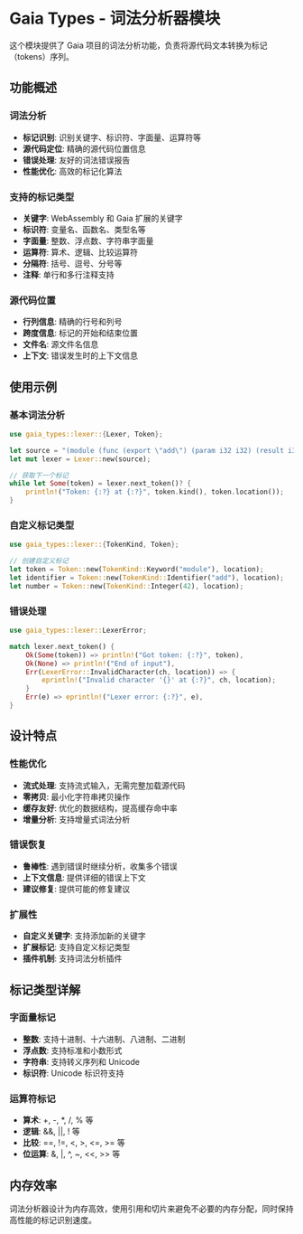 # Gaia Types - 词法分析器模块

这个模块提供了 Gaia 项目的词法分析功能，负责将源代码文本转换为标记（tokens）序列。

## 功能概述

### 词法分析
- **标记识别**: 识别关键字、标识符、字面量、运算符等
- **源代码定位**: 精确的源代码位置信息
- **错误处理**: 友好的词法错误报告
- **性能优化**: 高效的标记化算法

### 支持的标记类型
- **关键字**: WebAssembly 和 Gaia 扩展的关键字
- **标识符**: 变量名、函数名、类型名等
- **字面量**: 整数、浮点数、字符串字面量
- **运算符**: 算术、逻辑、比较运算符
- **分隔符**: 括号、逗号、分号等
- **注释**: 单行和多行注释支持

### 源代码位置
- **行列信息**: 精确的行号和列号
- **跨度信息**: 标记的开始和结束位置
- **文件名**: 源文件名信息
- **上下文**: 错误发生时的上下文信息

## 使用示例

### 基本词法分析

```rust
use gaia_types::lexer::{Lexer, Token};

let source = "(module (func (export \"add\") (param i32 i32) (result i32)))";
let mut lexer = Lexer::new(source);

// 获取下一个标记
while let Some(token) = lexer.next_token()? {
    println!("Token: {:?} at {:?}", token.kind(), token.location());
}
```

### 自定义标记类型

```rust
use gaia_types::lexer::{TokenKind, Token};

// 创建自定义标记
let token = Token::new(TokenKind::Keyword("module"), location);
let identifier = Token::new(TokenKind::Identifier("add"), location);
let number = Token::new(TokenKind::Integer(42), location);
```

### 错误处理

```rust
use gaia_types::lexer::LexerError;

match lexer.next_token() {
    Ok(Some(token)) => println!("Got token: {:?}", token),
    Ok(None) => println!("End of input"),
    Err(LexerError::InvalidCharacter(ch, location)) => {
        eprintln!("Invalid character '{}' at {:?}", ch, location);
    }
    Err(e) => eprintln!("Lexer error: {:?}", e),
}
```

## 设计特点

### 性能优化
- **流式处理**: 支持流式输入，无需完整加载源代码
- **零拷贝**: 最小化字符串拷贝操作
- **缓存友好**: 优化的数据结构，提高缓存命中率
- **增量分析**: 支持增量式词法分析

### 错误恢复
- **鲁棒性**: 遇到错误时继续分析，收集多个错误
- **上下文信息**: 提供详细的错误上下文
- **建议修复**: 提供可能的修复建议

### 扩展性
- **自定义关键字**: 支持添加新的关键字
- **扩展标记**: 支持自定义标记类型
- **插件机制**: 支持词法分析插件

## 标记类型详解

### 字面量标记
- **整数**: 支持十进制、十六进制、八进制、二进制
- **浮点数**: 支持标准和小数形式
- **字符串**: 支持转义序列和 Unicode
- **标识符**: Unicode 标识符支持

### 运算符标记
- **算术**: +, -, *, /, % 等
- **逻辑**: &&, ||, ! 等
- **比较**: ==, !=, <, >, <=, >= 等
- **位运算**: &, |, ^, ~, <<, >> 等

## 内存效率

词法分析器设计为内存高效，使用引用和切片来避免不必要的内存分配，同时保持高性能的标记识别速度。